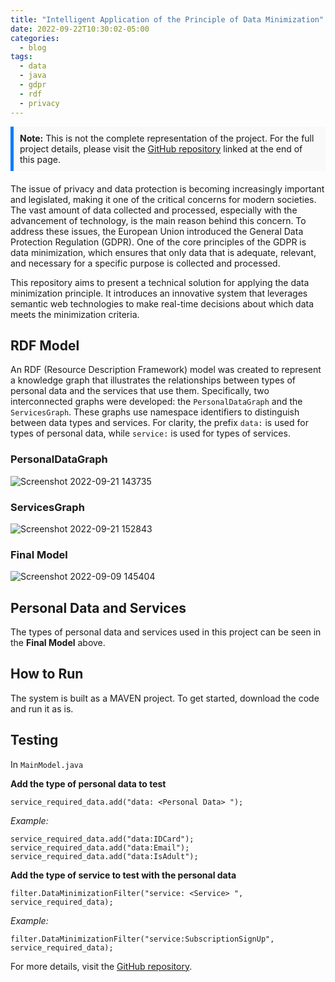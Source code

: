 ```yaml
---
title: "Intelligent Application of the Principle of Data Minimization"
date: 2022-09-22T10:30:02-05:00
categories:
  - blog
tags:
  - data
  - java
  - gdpr
  - rdf
  - privacy
---
```


<div style="background-color: #f9f9f9; padding: 10px; border-left: 5px solid #007bff; margin-bottom: 20px;">
  <strong>Note:</strong> This is not the complete representation of the project. For the full project details, please visit the <a href="#github-repository">GitHub repository</a> linked at the end of this page.
</div>

The issue of privacy and data protection is becoming increasingly important and legislated, making it one of the critical concerns for modern societies. The vast amount of data collected and processed, especially with the advancement of technology, is the main reason behind this concern. To address these issues, the European Union introduced the General Data Protection Regulation (GDPR). One of the core principles of the GDPR is data minimization, which ensures that only data that is adequate, relevant, and necessary for a specific purpose is collected and processed.

This repository aims to present a technical solution for applying the data minimization principle. It introduces an innovative system that leverages semantic web technologies to make real-time decisions about which data meets the minimization criteria.

## RDF Model

An RDF (Resource Description Framework) model was created to represent a knowledge graph that illustrates the relationships between types of personal data and the services that use them. Specifically, two interconnected graphs were developed: the `PersonalDataGraph` and the `ServicesGraph`. These graphs use namespace identifiers to distinguish between data types and services. For clarity, the prefix `data:` is used for types of personal data, while `service:` is used for types of services.

### PersonalDataGraph

![Screenshot 2022-09-21 143735](https://user-images.githubusercontent.com/67365815/203770295-b675b1de-0bbe-4056-bf0b-a3dfd6dc45a4.jpg)

### ServicesGraph

![Screenshot 2022-09-21 152843](https://user-images.githubusercontent.com/67365815/203770345-dabfc826-7e60-4978-894e-fa1379012491.jpg)

### Final Model

![Screenshot 2022-09-09 145404](https://user-images.githubusercontent.com/67365815/203770370-d809e080-2e75-418d-b08d-b2a37fde2509.jpg)

## Personal Data and Services

The types of personal data and services used in this project can be seen in the **Final Model** above.

## How to Run

The system is built as a MAVEN project. To get started, download the code and run it as is.

## Testing


In ```MainModel.java``` 


**Add the type of personal data to test** 

```
service_required_data.add("data: <Personal Data> ");
```

*Example:*
```
service_required_data.add("data:IDCard");
service_required_data.add("data:Email");
service_required_data.add("data:IsAdult");
```


**Add the type of service to test with the personal data** 

```
filter.DataMinimizationFilter("service: <Service> ", service_required_data);
```

*Example:*
```
filter.DataMinimizationFilter("service:SubscriptionSignUp", service_required_data);
```


For more details, visit the [GitHub repository](https://github.com/Stelios-T/Data-Minimization-System).